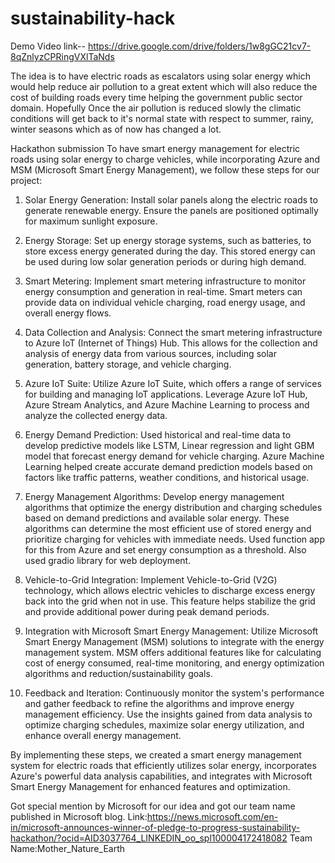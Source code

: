 # sustainability-hack

Demo Video link-- https://drive.google.com/drive/folders/1w8gGC21cv7-8qZnlyzCPRingVXlTaNds

The idea is to have electric roads as escalators using solar energy which would help reduce air pollution to a great extent which will also reduce the cost of building roads every time helping the government public sector domain. Hopefully Once the air pollution is reduced slowly the climatic conditions will get back to it's normal state with respect to summer, rainy, winter seasons which as of now has changed a lot.

Hackathon submission 
To have smart energy management for electric roads using solar energy to charge vehicles, while incorporating Azure and MSM (Microsoft Smart Energy Management), we follow these steps for our project:

1. Solar Energy Generation: Install solar panels along the electric roads to generate renewable energy. Ensure the panels are positioned optimally for maximum sunlight exposure.

2. Energy Storage: Set up energy storage systems, such as batteries, to store excess energy generated during the day. This stored energy can be used during low solar generation periods or during high demand.

3. Smart Metering: Implement smart metering infrastructure to monitor energy consumption and generation in real-time. Smart meters can provide data on individual vehicle charging, road energy usage, and overall energy flows.

4. Data Collection and Analysis: Connect the smart metering infrastructure to Azure IoT (Internet of Things) Hub. This allows for the collection and analysis of energy data from various sources, including solar generation, battery storage, and vehicle charging.

5. Azure IoT Suite: Utilize Azure IoT Suite, which offers a range of services for building and managing IoT applications. Leverage Azure IoT Hub, Azure Stream Analytics, and Azure Machine Learning to process and analyze the collected energy data.

6. Energy Demand Prediction: Used historical and real-time data to develop predictive models like LSTM, Linear regression and light GBM model that forecast energy demand for vehicle charging. Azure Machine Learning helped create accurate demand prediction models based on factors like traffic patterns, weather conditions, and historical usage.

7. Energy Management Algorithms: Develop energy management algorithms that optimize the energy distribution and charging schedules based on demand predictions and available solar energy. These algorithms can determine the most efficient use of stored energy and prioritize charging for vehicles with immediate needs. Used function app for this from Azure and set energy consumption as a threshold. Also used gradio library for web deployment.

8. Vehicle-to-Grid Integration: Implement Vehicle-to-Grid (V2G) technology, which allows electric vehicles to discharge excess energy back into the grid when not in use. This feature helps stabilize the grid and provide additional power during peak demand periods.

9. Integration with Microsoft Smart Energy Management: Utilize Microsoft Smart Energy Management (MSM) solutions to integrate with the energy management system. MSM offers additional features like for calculating cost of energy consumed, real-time monitoring, and energy optimization algorithms and reduction/sustainability goals.

10. Feedback and Iteration: Continuously monitor the system's performance and gather feedback to refine the algorithms and improve energy management efficiency. Use the insights gained from data analysis to optimize charging schedules, maximize solar energy utilization, and enhance overall energy management.

By implementing these steps, we created a smart energy management system for electric roads that efficiently utilizes solar energy, incorporates Azure's powerful data analysis capabilities, and integrates with Microsoft Smart Energy Management for enhanced features and optimization.

Got special mention by Microsoft for our idea and got our team name published in Microsoft blog. Link:https://news.microsoft.com/en-in/microsoft-announces-winner-of-pledge-to-progress-sustainability-hackathon/?ocid=AID3037764_LINKEDIN_oo_spl100004172418082
Team Name:Mother_Nature_Earth
